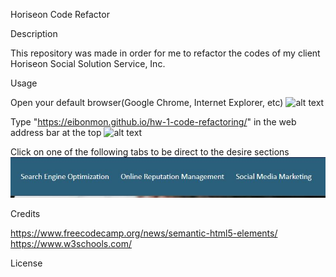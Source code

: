 Horiseon Code Refactor 

Description

This repository was made in order for me to refactor the codes of my client Horiseon Social Solution Service, Inc. 

Usage

Open your default browser(Google Chrome, Internet Explorer, etc)
![alt text](assets/images/sceenshot2.JPG)

Type "https://eibonmon.github.io/hw-1-code-refactoring/" in the web address bar at the top
![alt text](assets/images/sceenshot3.JPG)

Click on one of the following tabs to be direct to the desire sections 
![alt text](assets/images/sceenshot1.JPG)

Credits

https://www.freecodecamp.org/news/semantic-html5-elements/
https://www.w3schools.com/

License
